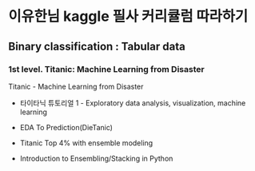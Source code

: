 # 이유한님 kaggle 필사 커리큘럼 따라하기

## Binary classification : Tabular data

### 1st level. Titanic: Machine Learning from Disaster
 
Titanic - Machine Learning from Disaster

- 타이타닉 튜토리얼 1 - Exploratory data analysis, visualization, machine learning

- EDA To Prediction(DieTanic)

- Titanic Top 4% with ensemble modeling

- Introduction to Ensembling/Stacking in Python
